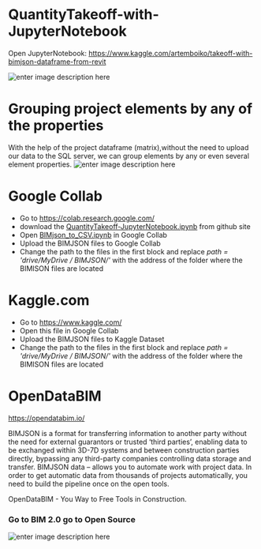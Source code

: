 # QuantityTakeoff-with-JupyterNotebook

Open JupyterNotebook: https://www.kaggle.com/artemboiko/takeoff-with-bimjson-dataframe-from-revit

![enter image description here](https://opendatabim.io/wp-content/uploads/2021/10/OpenDataBIM-5-2-scaled.jpg)


# Grouping project elements by any of the properties
With the help of the project dataframe (matrix),without the need to upload our data to the SQL server, we can group elements by any or even several element properties.
![enter image description here](https://opendatabim.io/wp-content/uploads/2021/10/Dataset-2.jpg)


# Google Collab 

 - Go to https://colab.research.google.com/
 - download the [QuantityTakeoff-JupyterNotebook.ipynb](https://github.com/OpenDataBIM/BIMJSON-to-CSV/blob/main/BIMjson_to_CSV.ipynb "BIMjson_to_CSV.ipynb") from github site
 - Open [BIMjson_to_CSV.ipynb](https://github.com/OpenDataBIM/BIMJSON-to-CSV/blob/main/BIMjson_to_CSV.ipynb "BIMjson_to_CSV.ipynb") in Google Collab 
 - Upload the BIMJSON files to Google Collab
 - Change the path to the files in the first block and replace *path = 'drive/MyDrive / BIMJSON/'* with the address of the folder where the BIMISON files are located

# Kaggle.com

 - Go to https://www.kaggle.com/
 - Open this file in Google Collab 
 - Upload the BIMJSON files to Kaggle Dataset
 - Change the path to the files in the first block and replace *path = 'drive/MyDrive / BIMJSON/'* with the address of the folder where the BIMISON files are located

# OpenDataBIM
https://opendatabim.io/


BIMJSON is a format for transferring information to another party without the need for external guarantors or trusted ‘third parties’, enabling data to be exchanged within 3D-7D systems and between construction parties directly, bypassing any third-party companies controlling data storage and transfer. BIMJSON data – allows you to automate work with project data. In order to get automatic data from thousands of projects automatically, you need to build the pipeline once on the open tools.

OpenDataBIM - You Way to Free Tools in Construction.

### Go to  BIM 2.0  go to  Open Source
![enter image description here](https://opendatabim.io/wp-content/uploads/2021/10/BIM20.jpg)

